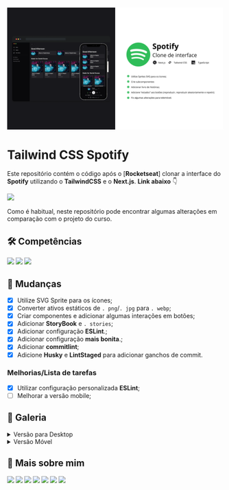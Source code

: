 ![Tailwind CSS Spotify](.github/assets/cover.png)

# Tailwind CSS Spotify

Este repositório contém o código após o [**Rocketseat**] clonar a interface do **Spotify** utilizando o **TailwindCSS** e o **Next.js**. **Link abaixo** 👇

<a href="https://youtu.be/YVI-q3idGiM?si=9s7IAe0IJ-zoqInq" target="_blank"><img src="https://img.shields.io/badge/YouTube-FF0000?style=for-the-badge&logo=youtube&logoColor=white" target="_blank"></a> 

Como é habitual, neste repositório pode encontrar algumas alterações em comparação com o projeto do curso.

## 🛠 Competências

<img src="https://img.shields.io/badge/Next.js-000000?style=for-the-badge&logo=Next.js&logoColor=white">
<img src="https://img.shields.io/badge/tailwindcss-000000?style=for-the-badge&logo=tailwindcss&logoColor=white">
<img src="https://img.shields.io/badge/typescript-000000?style=for-the-badge&logo=typescript&logoColor=white">


## 📄 Mudanças

- [x] Utilize SVG Sprite para os ícones;
- [x] Converter ativos estáticos de `. png`/`. jpg` para `. webp`;
- [x] Criar componentes e adicionar algumas interações em botões;
- [x] Adicionar **StoryBook** e `. stories`;
- [x] Adicionar configuração **ESLint**.;
- [x] Adicionar configuração **mais bonita**.;
- [x] Adicionar **commitlint**;
- [x] Adicione **Husky** e **LintStaged** para adicionar ganchos de commit.

### Melhorias/Lista de tarefas

- [x] Utilizar configuração personalizada **ESLint**;
- [ ] Melhorar a versão mobile;

## 🌃 Galeria

<details>
<summary>Versão para Desktop</summary>

<img src=".github/assets/desktop.png" alt="Versão para desktop" />
</details>

<details>
<summary>Versão Móvel</summary>

<img src=".github/assets/mobile.png" alt="Versão Móvel" />
</details>

## 🔗 Mais sobre mim

<a href="https://www.solipa365.com/" target="_blank"><img src="https://img.shields.io/badge/website-000000?style=for-the-badge&logo=About.me&logoColor=white" target="_blank"></a>
<a href="https://www.linkedin.com/in/solipa365/" target="_blank"><img src="https://img.shields.io/badge/LinkedIn-0077B5?style=for-the-badge&logo=linkedin&logoColor=white" target="_blank"></a> 
<a href="https://www.facebook.com/solipa365/" target="_blank"><img src="https://img.shields.io/badge/Facebook-1877F2?style=for-the-badge&logo=facebook&logoColor=white" target="_blank"></a> 
<a href="https://twitter.com/solipa365/" target="_blank"><img src="https://img.shields.io/badge/Twitter-1DA1F2?style=for-the-badge&logo=x&logoColor=white" target="_blank"></a>
<a href="https://www.instagram.com/solipa365/" target="_blank"><img src="https://img.shields.io/badge/-Instagram-%23E4405F?style=for-the-badge&logo=instagram&logoColor=white" target="_blank"></a>
<a href="https://www.youtube.com/@solipa365/" target="_blank"><img src="https://img.shields.io/badge/YouTube-FF0000?style=for-the-badge&logo=youtube&logoColor=white" target="_blank"></a> 
<a href="https://www.twitch.tv/solipa365/" target="_blank"><img src="https://img.shields.io/badge/Twitch-9146FF?style=for-the-badge&logo=twitch&logoColor=white" target="_blank"></a>